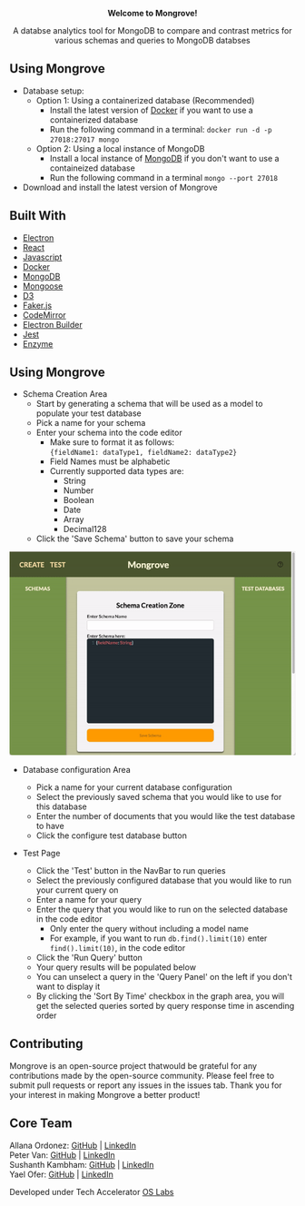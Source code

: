 <div align="center">
<p><b>Welcome to Mongrove!</b></p>
<p>A databse analytics tool for MongoDB to compare and contrast metrics for various schemas and queries to MongoDB databses </p>
</div>

## Using Mongrove 

- Database setup:
  - Option 1: Using a containerized database (Recommended)
    - Install the latest version of [Docker](https://www.docker.com/) if you want to use a containerized database
    - Run the following command in a terminal: `docker run -d -p 27018:27017 mongo`
  - Option 2: Using a local instance of MongoDB
    - Install a local instance of [MongoDB](https://docs.mongodb.com/manual/installation/) if you don't want to use a containeized database
    - Run the following command in a terminal `mongo --port 27018`
- Download and install the latest version of Mongrove

## Built With

- [Electron](https://www.electronjs.org/)
- [React](https://reactjs.org/)
- [Javascript](https://www.javascript.com/)
- [Docker](https://www.docker.com/)
- [MongoDB](https://www.mongodb.com/)
- [Mongoose](https://mongoosejs.com/)
- [D3](https://d3js.org/)
- [Faker.js](https://github.com/marak/Faker.js/)
- [CodeMirror](https://codemirror.net/)
- [Electron Builder](https://www.electron.build/)
- [Jest](https://jestjs.io/)
- [Enzyme](https://enzymejs.github.io/enzyme/)

## Using Mongrove

- Schema Creation Area
  - Start by generating a schema that will be used as a model to populate your test database
  - Pick a name for your schema
  - Enter your schema into the code editor
    - Make sure to format it as follows: \
     `{fieldName1: dataType1, fieldName2: dataType2}`
    - Field Names must be alphabetic
    - Currently supported data types are: 
      - String
      - Number
      - Boolean
      - Date
      - Array
      - Decimal128 
  - Click the 'Save Schema' button to save your schema

<div align="center">
  <img src="./assets/SaveSchema.gif" width=800/>
</div>

- Database configuration Area
  - Pick a name for your current database configuration
  - Select the previously saved schema that you would like to use for this database
  - Enter the number of documents that you would like the test database to have
  - Click the configure test database button

- Test Page
  - Click the 'Test' button in the NavBar to run queries
  - Select the previously configured database that you would like to run your current query on
  - Enter a name for your query
  - Enter the query that you would like to run on the selected database in the code editor
    - Only enter the query without including a model name
    - For example, if you want to run `db.find().limit(10)` enter `find().limit(10)`, in the code editor
  - Click the 'Run Query' button 
  - Your query results will be populated below
  - You can unselect a query in the 'Query Panel' on the left if you don't want to display it
  - By clicking the 'Sort By Time' checkbox in the graph area, you will get the selected queries sorted by query response time in ascending order
  
## Contributing
Mongrove is an open-source project thatwould be grateful for any contributions made by the open-source community. Please feel free to submit pull requests or report any issues in the issues tab. Thank you for your interest in making Mongrove a better product! 
## Core Team
Allana Ordonez: [GitHub](https://github.com/allanao) | [LinkedIn](https://www.linkedin.com/in/allana-ordonez/) \
Peter Van: [GitHub](https://github.com/peterrvan
) | [LinkedIn](www.linkedin.com/in/peter-van/
) \
Sushanth Kambham: [GitHub](https://github.com/sushanth913) | [LinkedIn](www.linkedin.com/in/sushanth-kambham)\
Yael Ofer: [GitHub](https://github.com/YaelWOfer) | [LinkedIn](https://github.com/peterrvan
)

Developed under Tech Accelerator [OS Labs](https://opensourcelabs.io/)